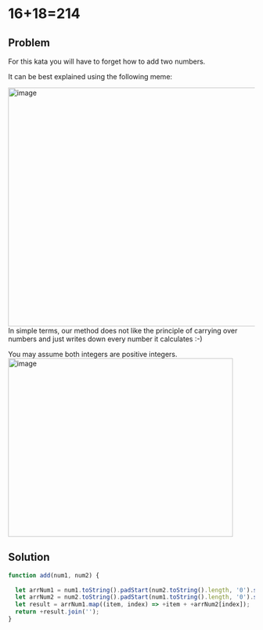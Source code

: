 # 16+18=214

## Problem
For this kata you will have to forget how to add two numbers.

It can be best explained using the following meme:

<img width="691" height="487" alt="image" src="https://github.com/user-attachments/assets/c3247c0b-5059-4876-a667-97e094c906f7" />
In simple terms, our method does not like the principle of carrying over numbers and just writes down every number it calculates :-)

You may assume both integers are positive integers.
<img width="459" height="364" alt="image" src="https://github.com/user-attachments/assets/8f65e989-acb2-4472-9fec-c9a930c32719" />


## Solution
```javascript
function add(num1, num2) {
  
  let arrNum1 = num1.toString().padStart(num2.toString().length, '0').split('');
  let arrNum2 = num2.toString().padStart(num1.toString().length, '0').split('');
  let result = arrNum1.map((item, index) => +item + +arrNum2[index]);
  return +result.join('');
}
```
